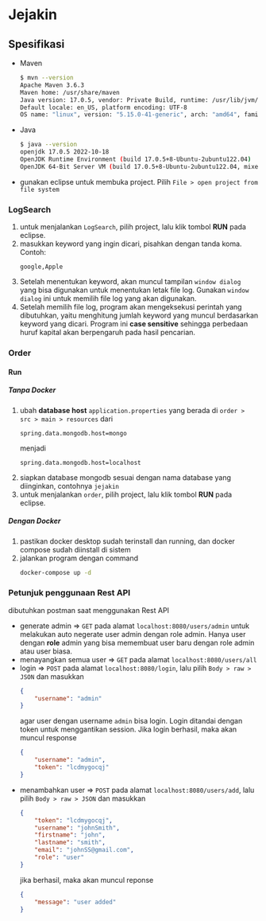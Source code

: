 # Jejakin

## Spesifikasi
- Maven
    ```sh
    $ mvn --version
    Apache Maven 3.6.3
    Maven home: /usr/share/maven
    Java version: 17.0.5, vendor: Private Build, runtime: /usr/lib/jvm/java-17-openjdk-amd64
    Default locale: en_US, platform encoding: UTF-8
    OS name: "linux", version: "5.15.0-41-generic", arch: "amd64", family: "unix"
    ```
- Java
    ```sh
    $ java --version
    openjdk 17.0.5 2022-10-18
    OpenJDK Runtime Environment (build 17.0.5+8-Ubuntu-2ubuntu122.04)
    OpenJDK 64-Bit Server VM (build 17.0.5+8-Ubuntu-2ubuntu122.04, mixed mode, sharing)
    ```
- gunakan eclipse untuk membuka project. Pilih `File > open project from file system`
### LogSearch
1. untuk menjalankan `LogSearch`, pilih project, lalu klik tombol **RUN** pada eclipse.
2. masukkan keyword yang ingin dicari, pisahkan dengan tanda koma. Contoh:
    ```
    google,Apple
    ```
3. Setelah menentukan keyword, akan muncul tampilan `window dialog` yang bisa digunakan untuk menentukan letak file log. Gunakan `window dialog` ini untuk memilih file log yang akan digunakan.
4. Setelah memilih file log, program akan mengeksekusi perintah yang dibutuhkan, yaitu menghitung jumlah keyword yang muncul berdasarkan keyword yang dicari. Program ini __case sensitive__ sehingga perbedaan huruf kapital akan berpengaruh pada hasil pencarian.

### Order
#### Run
##### Tanpa Docker
1. ubah __database host__ `application.properties` yang berada di `order > src > main > resources`
    dari
    ```
    spring.data.mongodb.host=mongo
    ```
    menjadi
    ```
    spring.data.mongodb.host=localhost
    ```
2. siapkan database mongodb sesuai dengan nama database yang diinginkan, contohnya `jejakin`
3. untuk menjalankan `order`, pilih project, lalu klik tombol **RUN** pada eclipse.
##### Dengan Docker
1. pastikan docker desktop sudah terinstall dan running, dan docker compose sudah diinstall di sistem
2. jalankan program dengan command
    ```sh
    docker-compose up -d
    ```
### Petunjuk penggunaan Rest API
dibutuhkan postman saat menggunakan Rest API
- generate admin => `GET` pada alamat `localhost:8080/users/admin` untuk melakukan auto negerate user admin dengan role admin. Hanya user dengan __role__ admin yang bisa memembuat user baru dengan role admin atau user biasa.
- menayangkan semua user => `GET` pada alamat `localhost:8080/users/all`
- login => `POST` pada alamat `localhost:8080/login`, lalu pilih `Body > raw > JSON` dan masukkan
    ```json
    {
        "username": "admin"
    }
    ```
    agar user dengan username `admin` bisa login. Login ditandai dengan token untuk menggantikan session. Jika login berhasil, maka akan muncul response
    ```json
    {
        "username": "admin",
        "token": "lcdmygocqj"
    }
    ```
- menambahkan user => `POST` pada alamat `localhost:8080/users/add`, lalu pilih `Body > raw > JSON` dan masukkan
    ```json
    {
        "token": "lcdmygocqj",
        "username": "johnSmith",
        "firstname": "john",
        "lastname": "smith",
        "email": "johnSS@gmail.com",
        "role": "user"
    }
    ```
    jika berhasil, maka akan muncul reponse
    ```json
    {
        "message": "user added"
    }
    ```
